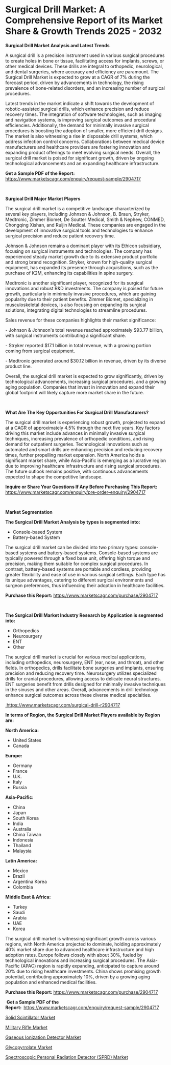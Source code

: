 <p><h1>Surgical Drill Market: A Comprehensive Report of its Market Share & Growth Trends 2025 - 2032</h1></p><p><strong>Surgical Drill Market Analysis and Latest Trends</strong></p>
<p><p>A surgical drill is a precision instrument used in various surgical procedures to create holes in bone or tissue, facilitating access for implants, screws, or other medical devices. These drills are integral to orthopedic, neurological, and dental surgeries, where accuracy and efficiency are paramount. The Surgical Drill Market is expected to grow at a CAGR of 7% during the forecast period, driven by advancements in technology, the rising prevalence of bone-related disorders, and an increasing number of surgical procedures. </p><p>Latest trends in the market indicate a shift towards the development of robotic-assisted surgical drills, which enhance precision and reduce recovery times. The integration of software technologies, such as imaging and navigation systems, is improving surgical outcomes and procedural efficiencies. Additionally, the demand for minimally invasive surgical procedures is boosting the adoption of smaller, more efficient drill designs. The market is also witnessing a rise in disposable drill systems, which address infection control concerns. Collaborations between medical device manufacturers and healthcare providers are fostering innovation and expanding product offerings to meet evolving surgical needs. Overall, the surgical drill market is poised for significant growth, driven by ongoing technological advancements and an expanding healthcare infrastructure.</p></p>
<p><strong>Get a Sample PDF of the Report:&nbsp;</strong> <a href="https://www.marketscagr.com/enquiry/request-sample/2904717?utm_campaign=2114&utm_medium=2&utm_source=Github&utm_content=ia&utm_term=12032025&utm_id=surgical-drill">https://www.marketscagr.com/enquiry/request-sample/2904717</a></p>
<p>&nbsp;</p>
<p><strong>Surgical Drill Major Market Players</strong></p>
<p><p>The surgical drill market is a competitive landscape characterized by several key players, including Johnson & Johnson, B. Braun, Stryker, Medtronic, Zimmer Biomet, De Soutter Medical, Smith & Nephew, CONMED, Chongqing Xishan, and Ruijin Medical. These companies are engaged in the development of innovative surgical tools and technologies to enhance surgical precision and reduce patient recovery time.</p><p>Johnson & Johnson remains a dominant player with its Ethicon subsidiary, focusing on surgical instruments and technologies. The company has experienced steady market growth due to its extensive product portfolio and strong brand recognition. Stryker, known for high-quality surgical equipment, has expanded its presence through acquisitions, such as the purchase of K2M, enhancing its capabilities in spine surgery.</p><p>Medtronic is another significant player, recognized for its surgical innovations and robust R&D investments. The company is poised for future growth, particularly in minimally invasive procedures, which are gaining popularity due to their patient benefits. Zimmer Biomet, specializing in musculoskeletal devices, is also focusing on expanding its surgical solutions, integrating digital technologies to streamline procedures.</p><p>Sales revenue for these companies highlights their market significance: </p><p>- Johnson & Johnson's total revenue reached approximately $93.77 billion, with surgical instruments contributing a significant share.</p><p>- Stryker reported $17.1 billion in total revenue, with a growing portion coming from surgical equipment.</p><p>- Medtronic generated around $30.12 billion in revenue, driven by its diverse product line.</p><p>Overall, the surgical drill market is expected to grow significantly, driven by technological advancements, increasing surgical procedures, and a growing aging population. Companies that invest in innovation and expand their global footprint will likely capture more market share in the future.</p></p>
<p>&nbsp;</p>
<p><strong>What Are The Key Opportunities For Surgical Drill Manufacturers?</strong></p>
<p><p>The surgical drill market is experiencing robust growth, projected to expand at a CAGR of approximately 4.5% through the next five years. Key factors driving this market include advances in minimally invasive surgical techniques, increasing prevalence of orthopedic conditions, and rising demand for outpatient surgeries. Technological innovations such as automated and smart drills are enhancing precision and reducing recovery times, further propelling market expansion. North America holds a significant market share, while Asia-Pacific is emerging as a lucrative region due to improving healthcare infrastructure and rising surgical procedures. The future outlook remains positive, with continuous advancements expected to shape the competitive landscape.</p></p>
<p><strong>Inquire or Share Your Questions If Any Before Purchasing This Report:</strong> <a href="https://www.marketscagr.com/enquiry/pre-order-enquiry/2904717?utm_campaign=2114&utm_medium=2&utm_source=Github&utm_content=ia&utm_term=12032025&utm_id=surgical-drill">https://www.marketscagr.com/enquiry/pre-order-enquiry/2904717</a></p>
<p>&nbsp;</p>
<p><strong>Market Segmentation</strong></p>
<p><strong>The Surgical Drill Market Analysis by types is segmented into:</strong></p>
<p><ul><li>Console-based System</li><li>Battery-based System</li></ul></p>
<p><p>The surgical drill market can be divided into two primary types: console-based systems and battery-based systems. Console-based systems are typically powered through a fixed base unit, offering high torque and precision, making them suitable for complex surgical procedures. In contrast, battery-based systems are portable and cordless, providing greater flexibility and ease of use in various surgical settings. Each type has its unique advantages, catering to different surgical environments and surgeon preferences, thus influencing their adoption in healthcare facilities.</p></p>
<p><strong>Purchase this Report:&nbsp;</strong><a href="https://www.marketscagr.com/purchase/2904717?utm_campaign=2114&utm_medium=2&utm_source=Github&utm_content=ia&utm_term=12032025&utm_id=surgical-drill">https://www.marketscagr.com/purchase/2904717</a></p>
<p>&nbsp;</p>
<p><strong>The Surgical Drill Market Industry Research by Application is segmented into:</strong></p>
<p><ul><li>Orthopedics</li><li>Neurosurgery</li><li>ENT</li><li>Other</li></ul></p>
<p><p>The surgical drill market is crucial for various medical applications, including orthopedics, neurosurgery, ENT (ear, nose, and throat), and other fields. In orthopedics, drills facilitate bone surgeries and implants, ensuring precision and reducing recovery time. Neurosurgery utilizes specialized drills for cranial procedures, allowing access to delicate neural structures. ENT surgeries benefit from drills designed for minimally invasive techniques in the sinuses and other areas. Overall, advancements in drill technology enhance surgical outcomes across these diverse medical specialties.</p></p>
<p><a href="https://www.marketscagr.com/surgical-drill-r2904717?utm_campaign=2114&utm_medium=2&utm_source=Github&utm_content=ia&utm_term=12032025&utm_id=surgical-drill">&nbsp;https://www.marketscagr.com/surgical-drill-r2904717</a></p>
<p><strong>In terms of Region, the Surgical Drill Market Players available by Region are:</strong></p>
<p>
    <p> <strong> North America: </strong>
        <ul>
            <li>United States</li>
            <li>Canada</li>
        </ul>
        </p> 
    <p> <strong> Europe: </strong>
        <ul>
            <li>Germany</li>
            <li>France</li>
            <li>U.K.</li>
            <li>Italy</li>
            <li>Russia</li>
        </ul>
        </p> 
    <p> <strong> Asia-Pacific: </strong>
        <ul>
            <li>China</li>
            <li>Japan</li>
            <li>South Korea</li>
            <li>India</li>
            <li>Australia</li>
            <li>China Taiwan</li>
            <li>Indonesia</li>
            <li>Thailand</li>
            <li>Malaysia</li>
        </ul>
        </p> 
    <p> <strong> Latin America: </strong>
        <ul>
            <li>Mexico</li>
            <li>Brazil</li>
            <li>Argentina Korea</li>
            <li>Colombia</li>
        </ul>
        </p> 
    <p> <strong> Middle East & Africa: </strong>
        <ul>
            <li>Turkey</li>
            <li>Saudi</li>
            <li>Arabia</li>
            <li>UAE</li>
            <li>Korea</li>
        </ul>
    </p>
    </p>
<p><p>The surgical drill market is witnessing significant growth across various regions, with North America projected to dominate, holding approximately 40% market share due to advanced healthcare infrastructure and high adoption rates. Europe follows closely with about 30%, fueled by technological innovations and increasing surgical procedures. The Asia-Pacific (APAC) region is rapidly expanding, anticipated to capture around 20% due to rising healthcare investments. China shows promising growth potential, contributing approximately 10%, driven by a growing aging population and enhanced medical facilities.</p></p>
<p><strong>Purchase this Report: </strong><a href="https://www.marketscagr.com/purchase/2904717?utm_campaign=2114&utm_medium=2&utm_source=Github&utm_content=ia&utm_term=12032025&utm_id=surgical-drill">https://www.marketscagr.com/purchase/2904717</a></p>
<p>&nbsp;<strong>Get a Sample PDF of the Report:&nbsp;&nbsp;</strong><a href="https://www.marketscagr.com/enquiry/request-sample/2904717?utm_campaign=2114&utm_medium=2&utm_source=Github&utm_content=ia&utm_term=12032025&utm_id=surgical-drill">https://www.marketscagr.com/enquiry/request-sample/2904717</a></p>
<p><strong></strong></p>
<p><p><a href="https://github.com/arifasabeygb/Market-Research-Report-List-1/blob/main/solid-scintillator-market.md?utm_campaign=2114&utm_medium=2&utm_source=Github&utm_content=ia&utm_term=12032025&utm_id=surgical-drill">Solid Scintillator Market</a></p><p><a href="https://github.com/ajegiobitsa/Market-Research-Report-List-1/blob/main/military-rifle-market.md?utm_campaign=2114&utm_medium=2&utm_source=Github&utm_content=ia&utm_term=12032025&utm_id=surgical-drill">Military Rifle Market</a></p><p><a href="https://github.com/aslinalirey9/Market-Research-Report-List-1/blob/main/gaseous-ionization-detector-market.md?utm_campaign=2114&utm_medium=2&utm_source=Github&utm_content=ia&utm_term=12032025&utm_id=surgical-drill">Gaseous Ionization Detector Market</a></p><p><a href="https://github.com/ocambdidarhz/Market-Research-Report-List-1/blob/main/glycopyrrolate-market.md?utm_campaign=2114&utm_medium=2&utm_source=Github&utm_content=ia&utm_term=12032025&utm_id=surgical-drill">Glycopyrrolate Market</a></p><p><a href="https://github.com/oshodikurc/Market-Research-Report-List-1/blob/main/spectroscopic-personal-radiation-detector-sprd-market.md?utm_campaign=2114&utm_medium=2&utm_source=Github&utm_content=ia&utm_term=12032025&utm_id=surgical-drill">Spectroscopic Personal Radiation Detector (SPRD) Market</a></p></p>
